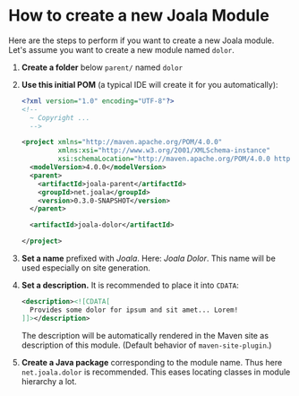 # How to create a new Joala Module

Here are the steps to perform if you want to create a new Joala module. Let's assume you want to create a new
module named `dolor`.

1. **Create a folder** below `parent/` named `dolor`
2. **Use this initial POM** (a typical IDE will create it for you automatically):

    ```xml
    <?xml version="1.0" encoding="UTF-8"?>
    <!--
      ~ Copyright ...
      -->

    <project xmlns="http://maven.apache.org/POM/4.0.0"
             xmlns:xsi="http://www.w3.org/2001/XMLSchema-instance"
             xsi:schemaLocation="http://maven.apache.org/POM/4.0.0 http://maven.apache.org/xsd/maven-4.0.0.xsd">
      <modelVersion>4.0.0</modelVersion>
      <parent>
        <artifactId>joala-parent</artifactId>
        <groupId>net.joala</groupId>
        <version>0.3.0-SNAPSHOT</version>
      </parent>

      <artifactId>joala-dolor</artifactId>

    </project>
    ```
3. **Set a name** prefixed with *Joala*. Here: *Joala Dolor*.
    This name will be used especially on site generation.
4. **Set a description.** It is recommended to place it into `CDATA`:

    ```xml
    <description><![CDATA[
      Provides some dolor for ipsum and sit amet... Lorem!
    ]]></description>
    ```

   The description will be automatically rendered in the Maven site as description of this module. (Default behavior
   of `maven-site-plugin`.)
5. **Create a Java package** corresponding to the module name. Thus here `net.joala.dolor` is recommended.
    This eases locating classes in module hierarchy a lot.